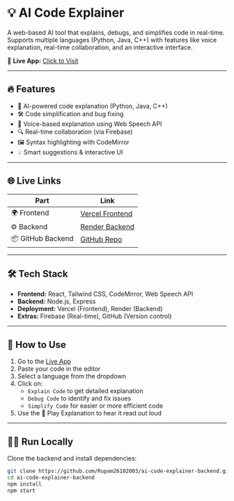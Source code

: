 # 💡 AI Code Explainer

A web-based AI tool that explains, debugs, and simplifies code in real-time. Supports multiple languages (Python, Java, C++) with features like voice explanation, real-time collaboration, and an interactive interface.

🚀 **Live App:** [Click to Visit](https://ai-code-explainer-git-main-rupam-kumaris-projects.vercel.app)

---

## 🔥 Features

- 🧠 AI-powered code explanation (Python, Java, C++)
- 🛠 Code simplification and bug fixing
- 🎤 Voice-based explanation using Web Speech API
- 🔍 Real-time collaboration (via Firebase)
- 🖼 Syntax highlighting with CodeMirror
- 💡 Smart suggestions & interactive UI

---

## 🌐 Live Links

| Part | Link |
|------|------|
| 🌍 Frontend | [Vercel Frontend](https://ai-code-explainer-git-main-rupam-kumaris-projects.vercel.app) |
| ⚙️ Backend | [Render Backend](https://ai-code-explainer-backend.onrender.com) |
| 📦 GitHub Backend | [GitHub Repo](https://github.com/Rupam26102003/ai-code-explainer-backend) |

---

## 🛠 Tech Stack

- **Frontend:** React, Tailwind CSS, CodeMirror, Web Speech API
- **Backend:** Node.js, Express
- **Deployment:** Vercel (Frontend), Render (Backend)
- **Extras:** Firebase (Real-time), GitHub (Version control)

---

## 🧪 How to Use

1. Go to the [Live App](https://ai-code-explainer-git-main-rupam-kumaris-projects.vercel.app)
2. Paste your code in the editor
3. Select a language from the dropdown
4. Click on:
   - `Explain Code` to get detailed explanation
   - `Debug Code` to identify and fix issues
   - `Simplify Code` for easier or more efficient code
5. Use the 🎤 Play Explanation to hear it read out loud

---

## 🧑‍💻 Run Locally

Clone the backend and install dependencies:

```bash
git clone https://github.com/Rupam26102003/ai-code-explainer-backend.git
cd ai-code-explainer-backend
npm install
npm start
